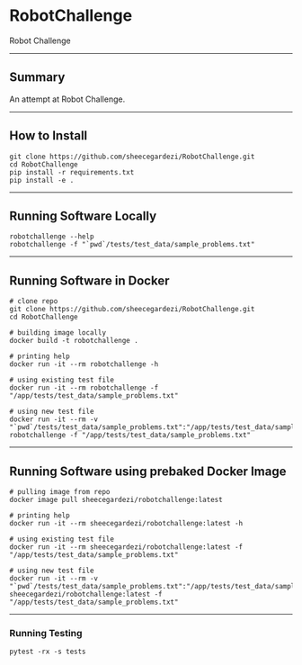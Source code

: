 # RobotChallenge

Robot Challenge

--------------------------------------------------------------------------------
## Summary


An attempt at Robot Challenge.

--------------------------------------------------------------------------------
## How to Install


    git clone https://github.com/sheecegardezi/RobotChallenge.git
    cd RobotChallenge
    pip install -r requirements.txt
    pip install -e .

--------------------------------------------------------------------------------
## Running Software Locally


    robotchallenge --help
    robotchallenge -f "`pwd`/tests/test_data/sample_problems.txt"


--------------------------------------------------------------------------------
## Running Software in Docker 

    # clone repo
    git clone https://github.com/sheecegardezi/RobotChallenge.git
    cd RobotChallenge
    
    # building image locally
    docker build -t robotchallenge .

    # printing help
    docker run -it --rm robotchallenge -h

    # using existing test file 
    docker run -it --rm robotchallenge -f "/app/tests/test_data/sample_problems.txt"
    
    # using new test file 
    docker run -it --rm -v "`pwd`/tests/test_data/sample_problems.txt":"/app/tests/test_data/sample_problems.txt" robotchallenge -f "/app/tests/test_data/sample_problems.txt"
    


--------------------------------------------------------------------------------
## Running Software using prebaked Docker Image


    # pulling image from repo
    docker image pull sheecegardezi/robotchallenge:latest

    # printing help
    docker run -it --rm sheecegardezi/robotchallenge:latest -h

    # using existing test file 
    docker run -it --rm sheecegardezi/robotchallenge:latest -f "/app/tests/test_data/sample_problems.txt"

    # using new test file 
    docker run -it --rm -v "`pwd`/tests/test_data/sample_problems.txt":"/app/tests/test_data/sample_problems.txt" sheecegardezi/robotchallenge:latest -f "/app/tests/test_data/sample_problems.txt"

--------------------------------------------------------------------------------    
### Running Testing


    pytest -rx -s tests